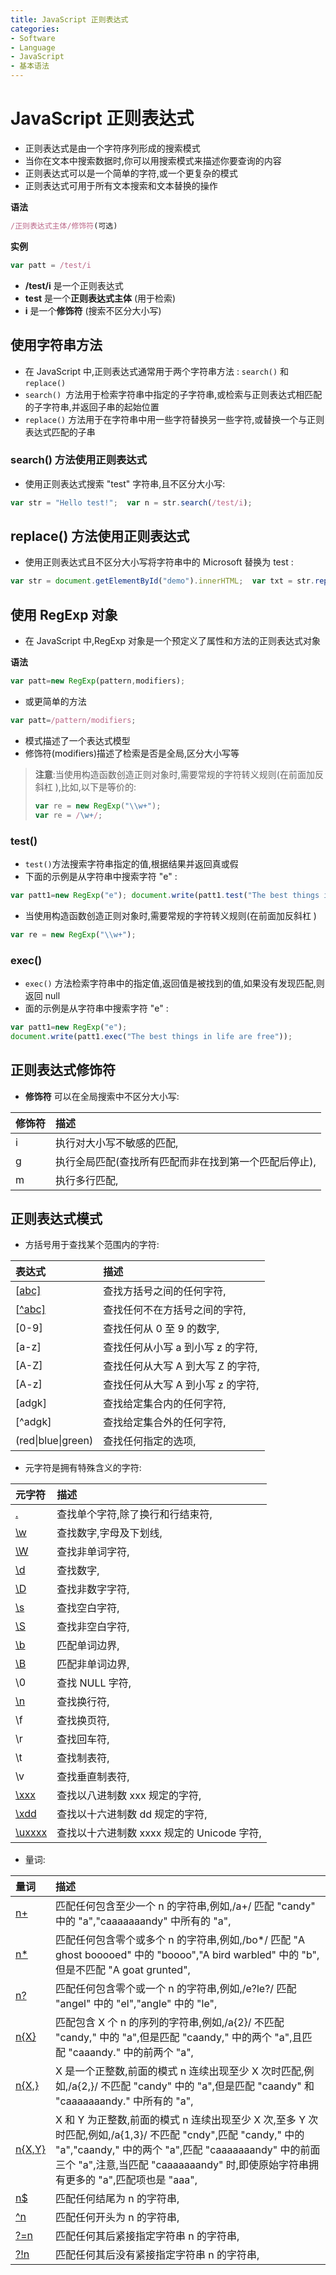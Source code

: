 ```yaml
---
title: JavaScript 正则表达式
categories:
- Software
- Language
- JavaScript
- 基本语法
---
```

# JavaScript 正则表达式

- 正则表达式是由一个字符序列形成的搜索模式
- 当你在文本中搜索数据时,你可以用搜索模式来描述你要查询的内容
- 正则表达式可以是一个简单的字符,或一个更复杂的模式
- 正则表达式可用于所有文本搜索和文本替换的操作

**语法**

```js
/正则表达式主体/修饰符(可选)
```

**实例**

```js
var patt = /test/i
```

- **/test/i** 是一个正则表达式
- **test** 是一个**正则表达式主体** (用于检索)
- **i** 是一个**修饰符** (搜索不区分大小写)

## 使用字符串方法

- 在 JavaScript 中,正则表达式通常用于两个字符串方法 : `search()` 和 `replace()`
- `search() `方法用于检索字符串中指定的子字符串,或检索与正则表达式相匹配的子字符串,并返回子串的起始位置
- `replace()` 方法用于在字符串中用一些字符替换另一些字符,或替换一个与正则表达式匹配的子串

### search() 方法使用正则表达式

- 使用正则表达式搜索 "test" 字符串,且不区分大小写:

```js
var str = "Hello test!";  var n = str.search(/test/i);
```

## replace() 方法使用正则表达式

- 使用正则表达式且不区分大小写将字符串中的 Microsoft 替换为 test :

```js
var str = document.getElementById("demo").innerHTML;  var txt = str.replace(/microsoft/i,"test");
```

## 使用 RegExp 对象

- 在 JavaScript 中,RegExp 对象是一个预定义了属性和方法的正则表达式对象

**语法**

```js
var patt=new RegExp(pattern,modifiers);
```

- 或更简单的方法

```js
var patt=/pattern/modifiers;
```

- 模式描述了一个表达式模型
- 修饰符(modifiers)描述了检索是否是全局,区分大小写等

> **注意**:当使用构造函数创造正则对象时,需要常规的字符转义规则(在前面加反斜杠 \),比如,以下是等价的:
>
> ```js
> var re = new RegExp("\\w+");
> var re = /\w+/;
> ```

### test()

- `test()`方法搜索字符串指定的值,根据结果并返回真或假
- 下面的示例是从字符串中搜索字符 "e" :

```js
var patt1=new RegExp("e"); document.write(patt1.test("The best things in life are free"));
```

- 当使用构造函数创造正则对象时,需要常规的字符转义规则(在前面加反斜杠 \)

```js
var re = new RegExp("\\w+");
```

### exec()

- `exec()` 方法检索字符串中的指定值,返回值是被找到的值,如果没有发现匹配,则返回 null
- 面的示例是从字符串中搜索字符 "e" :

```js
var patt1=new RegExp("e");
document.write(patt1.exec("The best things in life are free"));
```

## 正则表达式修饰符

- **修饰符** 可以在全局搜索中不区分大小写:

| 修饰符 | 描述                                                     |
| :----- | :------------------------------------------------------- |
| i      | 执行对大小写不敏感的匹配,                               |
| g      | 执行全局匹配(查找所有匹配而非在找到第一个匹配后停止), |
| m      | 执行多行匹配,                                           |

## 正则表达式模式

- 方括号用于查找某个范围内的字符:

| 表达式                                                       | 描述                               |
| :----------------------------------------------------------- | :--------------------------------- |
| [[abc\]](https://www.runoob.com/jsref/jsref-regexp-charset.html) | 查找方括号之间的任何字符,         |
| [[^abc\]](https://www.runoob.com/jsref/jsref-regexp-charset-not.html) | 查找任何不在方括号之间的字符,     |
| [0-9]                                                        | 查找任何从 0 至 9 的数字,         |
| [a-z]                                                        | 查找任何从小写 a 到小写 z 的字符, |
| [A-Z]                                                        | 查找任何从大写 A 到大写 Z 的字符, |
| [A-z]                                                        | 查找任何从大写 A 到小写 z 的字符, |
| [adgk]                                                       | 查找给定集合内的任何字符,         |
| [^adgk]                                                      | 查找给定集合外的任何字符,         |
| (red\|blue\|green)                                           | 查找任何指定的选项,               |

- 元字符是拥有特殊含义的字符:

| 元字符                                                       | 描述                                        |
| :----------------------------------------------------------- | :------------------------------------------ |
| [.](https://www.runoob.com/jsref/jsref-regexp-dot.html)      | 查找单个字符,除了换行和行结束符,          |
| [\w](https://www.runoob.com/jsref/jsref-regexp-wordchar.html) | 查找数字,字母及下划线,                    |
| [\W](https://www.runoob.com/jsref/jsref-regexp-wordchar-non.html) | 查找非单词字符,                            |
| [\d](https://www.runoob.com/jsref/jsref-regexp-digit.html)   | 查找数字,                                  |
| [\D](https://www.runoob.com/jsref/jsref-regexp-digit-non.html) | 查找非数字字符,                            |
| [\s](https://www.runoob.com/jsref/jsref-regexp-whitespace.html) | 查找空白字符,                              |
| [\S](https://www.runoob.com/jsref/jsref-regexp-whitespace-non.html) | 查找非空白字符,                            |
| [\b](https://www.runoob.com/jsref/jsref-regexp-begin.html)   | 匹配单词边界,                              |
| [\B](https://www.runoob.com/jsref/jsref-regexp-begin-not.html) | 匹配非单词边界,                            |
| \0                                                           | 查找 NULL 字符,                            |
| [\n](https://www.runoob.com/jsref/jsref-regexp-newline.html) | 查找换行符,                                |
| \f                                                           | 查找换页符,                                |
| \r                                                           | 查找回车符,                                |
| \t                                                           | 查找制表符,                                |
| \v                                                           | 查找垂直制表符,                            |
| [\xxx](https://www.runoob.com/jsref/jsref-regexp-octal.html) | 查找以八进制数 xxx 规定的字符,             |
| [\xdd](https://www.runoob.com/jsref/jsref-regexp-hex.html)   | 查找以十六进制数 dd 规定的字符,            |
| [\uxxxx](https://www.runoob.com/jsref/jsref-regexp-unicode-hex.html) | 查找以十六进制数 xxxx 规定的 Unicode 字符, |

- 量词:

| 量词                                                         | 描述                                                         |
| :----------------------------------------------------------- | :----------------------------------------------------------- |
| [n+](https://www.runoob.com/jsref/jsref-regexp-onemore.html) | 匹配任何包含至少一个 n 的字符串,例如,/a+/ 匹配 "candy" 中的 "a","caaaaaaandy" 中所有的 "a", |
| [n*](https://www.runoob.com/jsref/jsref-regexp-zeromore.html) | 匹配任何包含零个或多个 n 的字符串,例如,/bo*/ 匹配 "A ghost booooed" 中的 "boooo","A bird warbled" 中的 "b",但是不匹配 "A goat grunted", |
| [n?](https://www.runoob.com/jsref/jsref-regexp-zeroone.html) | 匹配任何包含零个或一个 n 的字符串,例如,/e?le?/ 匹配 "angel" 中的 "el","angle" 中的 "le", |
| [n{X}](https://www.runoob.com/jsref/jsref-regexp-nx.html)    | 匹配包含 X 个 n 的序列的字符串,例如,/a{2}/ 不匹配 "candy," 中的 "a",但是匹配 "caandy," 中的两个 "a",且匹配 "caaandy." 中的前两个 "a", |
| [n{X,}](https://www.runoob.com/jsref/jsref-regexp-nxcomma.html) | X 是一个正整数,前面的模式 n 连续出现至少 X 次时匹配,例如,/a{2,}/ 不匹配 "candy" 中的 "a",但是匹配 "caandy" 和 "caaaaaaandy." 中所有的 "a", |
| [n{X,Y}](https://www.runoob.com/jsref/jsref-regexp-nxy.html) | X 和 Y 为正整数,前面的模式 n 连续出现至少 X 次,至多 Y 次时匹配,例如,/a{1,3}/ 不匹配 "cndy",匹配 "candy," 中的 "a","caandy," 中的两个 "a",匹配 "caaaaaaandy" 中的前面三个 "a",注意,当匹配 "caaaaaaandy" 时,即使原始字符串拥有更多的 "a",匹配项也是 "aaa", |
| [n$](https://www.runoob.com/jsref/jsref-regexp-ndollar.html) | 匹配任何结尾为 n 的字符串,                                  |
| [^n](https://www.runoob.com/jsref/jsref-regexp-ncaret.html)  | 匹配任何开头为 n 的字符串,                                  |
| [?=n](https://www.runoob.com/jsref/jsref-regexp-nfollow.html) | 匹配任何其后紧接指定字符串 n 的字符串,                      |
| [?!n](https://www.runoob.com/jsref/jsref-regexp-nfollow-not.html) | 匹配任何其后没有紧接指定字符串 n 的字符串,                  |
